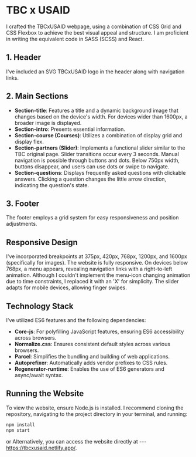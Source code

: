 # TBC x USAID

I crafted the TBCxUSAID webpage, using a combination of CSS Grid and CSS Flexbox to achieve the best visual appeal and structure. I am proficient in writing the equivalent code in SASS (SCSS) and React.

## 1. Header

I've included an SVG TBCxUSAID logo in the header along with navigation links.

## 2. Main Sections

- **Section-title**: Features a title and a dynamic background image that changes based on the device's width. For devices wider than 1600px, a broader image is displayed.
- **Section-intro**: Presents essential information.
- **Section-course (Courses)**: Utilizes a combination of display grid and display flex.
- **Section-partners (Slider)**: Implements a functional slider similar to the TBC original page. Slider transitions occur every 3 seconds. Manual navigation is possible through buttons and dots. Below 750px width, buttons disappear, and users can use dots or swipe to navigate.
- **Section-questions**: Displays frequently asked questions with clickable answers. Clicking a question changes the little arrow direction, indicating the question's state.

## 3. Footer

The footer employs a grid system for easy responsiveness and position adjustments.

## Responsive Design

I've incorporated breakpoints at 375px, 420px, 768px, 1200px, and 1600px (specifically for images). The website is fully responsive. On devices below 768px, a menu appears, revealing navigation links with a right-to-left animation. Although I couldn't implement the menu-icon changing animation due to time constraints, I replaced it with an 'X' for simplicity. The slider adapts for mobile devices, allowing finger swipes.

## Technology Stack

I've utilized ES6 features and the following dependencies:

- **Core-js**: For polyfilling JavaScript features, ensuring ES6 accessibility across browsers.
- **Normalize.css**: Ensures consistent default styles across various browsers.
- **Parcel**: Simplifies the bundling and building of web applications.
- **Autoprefixer**: Automatically adds vendor prefixes to CSS rules.
- **Regenerator-runtime**: Enables the use of ES6 generators and async/await syntax.

## Running the Website

To view the website, ensure Node.js is installed. I recommend cloning the repository, navigating to the project directory in your terminal, and running:

```bash
npm install
npm start
```

or Alternatively, you can access the website directly at --- https://tbcxusaid.netlify.app/.
